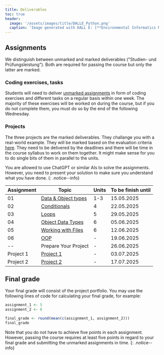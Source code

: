 ```yaml
---
title: Deliverables
toc: true
header:
  image: '/assets/images/title/DALLE_Python.png'
  caption: 'Image generated with DALL E: [**Environmental Informatics Marburg**](https://www.uni-marburg.de/en/fb19/disciplines/physisch/environmentalinformatics)'
---
```


## Assignments
We distinguish between unmarked and marked deliverables ("Studien- und Prüfungsleistung"). 
Both are required for passing the course but only the latter are marked.

### Coding exercises, tasks
Students will need to deliver [unmarked assignments](/moer-base-python/unit10/unit10-01_Intro.html) in form of coding exercises and different tasks on a regular basis within one week. The majority of these exercises will be worked on during the course, but if you do not complete them, you must do so by the end of the following Wednesday.

### Projects
The three projects are the marked deliverables. They challange you with a real-world example. They will be marked based on the evaluation criteria [here](/moer-base-python/unit11/unit11-01_project_guidelines.html). They need to be delivered by the deadlines and there will be time in the course syllabus to work on them together. It might make sense for you to do single bits of them in parallel to the units.


You are allowed to use ChatGPT or similar AIs to solve the assignments. However, you need to present your solution to make sure you understand what you have done.
{: .notice--info}

| Assignment | Topic                                                                             | Units | To be finish until |
|------------|-----------------------------------------------------------------------------------|-------|---------------------|
| 01         | [Data & Object types](/moer-base-python/unit10/unit10-assignment01.html)           | 1-3   | 15.05.2025         |
| 02         | [Conditionals](/moer-base-python/unit10/unit10-assignment02.html)                  | 4     | 22.05.2025         |
| 03         | [Loops](/moer-base-python/unit10/unit10-assignment03.html)                         | 5     | 29.05.2025         |
| 04         | [Object Data Types](/moer-base-python/unit10/unit10-assignment04.html)             | 6     | 05.06.2025         |
| 05         | [Working with Files](/moer-base-python/unit10/unit10-assignment05.html)            | 6     | 12.06.2025         |
| 06         | [OOP](/moer-base-python/unit10/unit10-assignment06.html)                           | -     | 19.06.2025         |
| --         | Prepare Your Project                                                               | -     | 26.06.2025         |
| Project 1  | [Project 1](/moer-base-python/unit12/unit12-02_project1.html)                      | -     | 03.07.2025         |
| Project 2  | [Project 2](/moer-base-python/unit12/unit12-03_project2.html)                      | -     | 17.07.2025         |


<!-- | Assignment | Exercise                   | Read & take quiz to chapter  | To be finish until |
|------------|----------------------------|------------------------------|--------------------|
| 01         | Exercise Unit01            | Units01-02                   | 19.04.2024         |
| 02         | Exercise Unit 02-03        | Units03-04                   | 26.04.2024         |
| 03         | Exercise Unit 03 (Task 1-2)| Unit04 again                 | 03.05.2024         |
| 04         | Exercise Unit 03 (Task 3-5)| Unit04 again                 | 10.05.2024         |
| 05         | Exercise Unit 04           | Unit05                       | 17.05.2024         |
| 06         | Exercise Unit 05           | Unit06                       | 24.05.2024         |
| 07         | Exercise Unit 06           | Unit07                       | 07.06.2024         |
| 08         | Exercise Unit 07, Task 1   | Unit 07 again                | 13.06.2024         | 
| 09         | Exercise Unit 07, Task 2   | Skim all Units, Questions?   | 21.06.2024         | 
| 10         | Exercise Unit 08 (Task1, 2)| Unit09                       | 28.06.2024         |
 -->



## Final grade
Your final grade will consist of the project portfolio.
You may use the following lines of code for calculating your final grade, for example:

```r
assignment_1 <- 5
assignment_2 <- 6

final_grade <- round(mean(c(assignment_1, assignment_2)))
final_grade
```

Note that you do not have to achieve five points in each assignment.
However, passing the course requires at least five points in regard to your final grade and submitting the unmarked assignments in time.
{: .notice--info}






